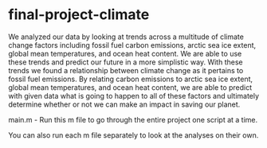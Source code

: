 # final-project-climate

We analyzed our data by looking at trends across a multitude of climate change factors including fossil fuel carbon emissions, arctic sea ice extent, global mean temperatures, and ocean heat content. We are able to use these trends and predict our future in a more simplistic way. With these trends we found a relationship between climate change as it pertains to fossil fuel emissions. By relating carbon emissions to arctic sea ice extent, global mean temperatures, and ocean heat content, we are able to predict with given data what is going to happen to all of these factors and ultimately determine whether or not we can make an impact in saving our planet. 

main.m - Run this m file to go through the entire project one script at a time.

You can also run each m file separately to look at the analyses on their own.

